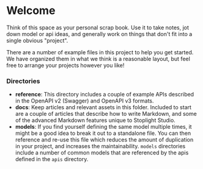 # Welcome

Think of this space as your personal scrap book. Use it to take notes, jot down model or api ideas, and generally work on things that don't fit into a single obvious "project".

There are a number of example files in this project to help you get started. We have organized them in what we think is a reasonable layout, but feel free to arrange your projects however you like!

### Directories

- **reference**: This directory includes a couple of example APIs described in the OpenAPI v2 (Swagger) and OpenAPI v3 formats.
- **docs**: Keep articles and relevant assets in this folder. Included to start are a couple of articles that describe how to write Markdown, and some of the advanced Markdown features unique to Stoplight Studio.
- **models**: If you find yourself defining the same model multiple times, it might be a good idea to break it out to a standalone file. You can then reference and re-use this file which reduces the amount of duplication in your project, and increases the maintainability. `models` directories include a number of common models that are referenced by the apis defined in the `apis` directory.